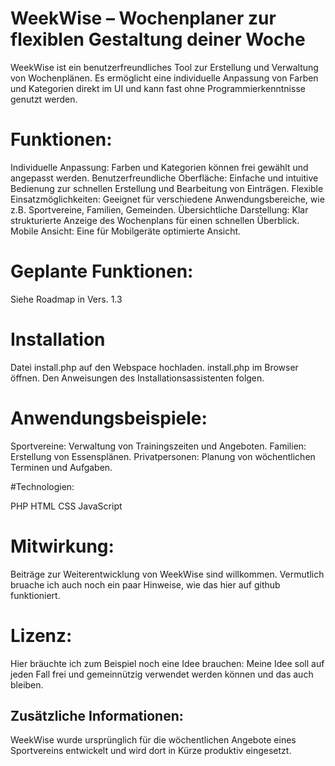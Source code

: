 # WeekWise – Wochenplaner zur flexiblen Gestaltung deiner Woche

WeekWise ist ein benutzerfreundliches Tool zur Erstellung und Verwaltung von Wochenplänen. Es ermöglicht eine individuelle Anpassung von Farben und Kategorien direkt im UI und kann fast ohne Programmierkenntnisse genutzt werden.

# Funktionen:

Individuelle Anpassung: Farben und Kategorien können frei gewählt und angepasst werden.
Benutzerfreundliche Oberfläche: Einfache und intuitive Bedienung zur schnellen Erstellung und Bearbeitung von Einträgen.
Flexible Einsatzmöglichkeiten: Geeignet für verschiedene Anwendungsbereiche, wie z.B. Sportvereine, Familien, Gemeinden.
Übersichtliche Darstellung: Klar strukturierte Anzeige des Wochenplans für einen schnellen Überblick.
Mobile Ansicht: Eine für Mobilgeräte optimierte Ansicht. 

# Geplante Funktionen:
Siehe Roadmap in Vers. 1.3

# Installation
Datei install.php auf den Webspace hochladen.
install.php im Browser öffnen.
Den Anweisungen des Installationsassistenten folgen.

# Anwendungsbeispiele:

Sportvereine: Verwaltung von Trainingszeiten und Angeboten.
Familien: Erstellung von Essensplänen.
Privatpersonen: Planung von wöchentlichen Terminen und Aufgaben.

#Technologien:

PHP
HTML
CSS
JavaScript

# Mitwirkung:

Beiträge zur Weiterentwicklung von WeekWise sind willkommen.
Vermutlich bruache ich auch noch ein paar Hinweise, wie das hier auf github funktioniert.

# Lizenz:

Hier bräuchte ich zum Beispiel noch eine Idee brauchen: 
Meine Idee soll auf jeden Fall frei und gemeinnützig verwendet werden können und das auch bleiben.  


## Zusätzliche Informationen:

WeekWise wurde ursprünglich für die wöchentlichen Angebote eines Sportvereins entwickelt und wird dort in Kürze produktiv eingesetzt.
